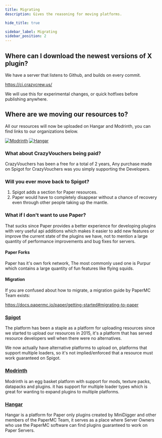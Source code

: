 ```yaml
---
title: Migrating
description: Gives the reasoning for moving platforms.

hide_title: true

sidebar_label: Migrating
sidebar_position: 2
---
```

## Where can I download the newest versions of X plugin?
We have a server that listens to Github, and builds on every commit.

https://ci.crazycrew.us/

We will use this for experimental changes, or quick hotfixes before publishing anywhere.

## Where are we moving our resources to?
All our resources will now be uploaded on Hangar and Modrinth, you can find links to our organizations below.

[![Modrinth](https://raw.githubusercontent.com/intergrav/devins-badges/v3/assets/cozy-minimal/available/modrinth_64h.png)](https://modrinth.com/organization/crazycrew)
[![Hangar](https://raw.githubusercontent.com/intergrav/devins-badges/v3/assets/cozy-minimal/available/hangar_64h.png)](https://hangar.papermc.io/CrazyCrew)

### What about CrazyVouchers being paid?
CrazyVouchers has been a free for a total of 2 years, Any purchase made on Spigot for CrazyVouchers was you simply supporting the Developers.

### Will you ever move back to Spigot?
1) Spigot adds a section for Paper resources.
2) Paper would have to completely disappear without a chance of recovery even through other people taking up the mantle.

### What if I don't want to use Paper?
That sucks since Paper provides a better experience for developing plugins with very useful api additions which makes it easier to add new features or improve the current state of the plugins we have, not to mention a large quantity of performance improvements and bug fixes for servers.

#### Paper Forks
Paper has it's own fork network, The most commonly used one is Purpur which contains a large quantity of fun features like flying squids.

#### Migration
If you are confused about how to migrate, a migration guide by PaperMC Team exists:

https://docs.papermc.io/paper/getting-started#migrating-to-paper

### [Spigot](https://www.spigotmc.org/)
The platform has been a staple as a platform for uploading resources since we started to upload our resources in 2015, it's a platform that has served resource developers well when there were no alternatives.

We now actually have alternative platforms to upload on, platforms that support multiple loaders, so it's not implied/enforced that a resource must work guaranteed on Spigot.

### [Modrinth](https://modrinth.com/)
Modrinth is an egg basket platform with support for mods, texture packs, datapacks and plugins. it has support for multiple loader types which is great for wanting to expand plugins to multiple platforms.

### [Hangar](https://hangar.papermc.io/)
Hangar is a platform for Paper only plugins created by MiniDigger and other members of the PaperMC Team, it serves as a place where Server Owners who use the PaperMC software can find plugins guaranteed to work on Paper Servers.
